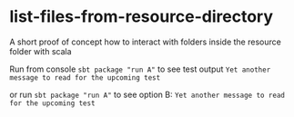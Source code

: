 # list-files-from-resource-directory
A short proof of concept how to interact with folders inside the resource folder with scala

Run from console `sbt package "run A"` to see test output `Yet another message to read for the upcoming test`

or run `sbt package "run A"`  to see option B: `Yet another message to read for the upcoming test`